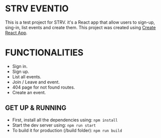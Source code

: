 # STRV EVENTIO

This is a test project for STRV. it's a React app that allow users to sign-up, sing-in, list events and create them.
This project was created using [Create React App](https://github.com/facebookincubator/create-react-app).

# FUNCTIONALITIES
- Sign in.
- Sign up.
- List all events.
- Join / Leave  and event.
- 404 page for not found routes.
- Create an event.

## GET UP & RUNNING

- First, install all the dependencies using: `npm install`
- Start the dev server using: `npm run start`
- To build it for production (/build folder): `npm run build` 

